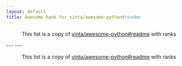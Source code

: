 ```yaml
---
layout: default
title: Awesome Rank for vinta/awesome-python#readme
---
```


<p align="center">
	This list is a copy of <a href="https://github.com/vinta/awesome-python#readme">vinta/awesome-python#readme</a> with ranks
</p>
---
---
<p align="center">
	This list is a copy of <a href="https://github.com/vinta/awesome-python#readme">vinta/awesome-python#readme</a> with ranks
</p>
